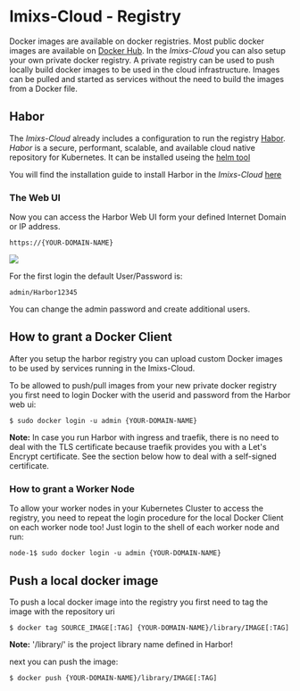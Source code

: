# Imixs-Cloud - Registry

Docker images are available on docker registries. Most public docker images are available on [Docker Hub](https://hub.docker.com/). In the *Imixs-Cloud*  you can also setup your own private docker registry.
A private registry can be used to push locally build docker images to be used in the cloud infrastructure. Images can be pulled and started as services without the need to build the images from a Docker file.


## Habor

The *Imixs-Cloud* already includes a configuration to run the registry [Habor](https://goharbor.io/).
*Habor* is a secure, performant, scalable, and available cloud native repository for Kubernetes. It can be installed useing the [helm tool](../tools/helm/README.md)

You will find the installation guide to install Harbor in the *Imixs-Cloud* [here](../management/harbor/README.md)


### The Web UI

Now you can access the Harbor Web UI form your defined Internet Domain or IP address.

	https://{YOUR-DOMAIN-NAME}
	
<img src="./images/harbor.png" />

	
For the first login the default User/Password is:

	admin/Harbor12345

You can change the admin password and create additional users. 


	
## How to grant a Docker Client

After you setup the harbor registry you can upload custom Docker images to be used by services running in the Imixs-Cloud. 

To  be allowed to push/pull images from your new private docker registry you first need to login Docker with the userid and password from the Harbor web ui:

	$ sudo docker login -u admin {YOUR-DOMAIN-NAME}

**Note:** In case you run Harbor with ingress and traefik, there is no need to deal with the TLS certificate because traefik provides you with a Let's Encrypt certificate. See the section below how to deal with a self-signed certificate.


### How to grant a Worker Node

To allow your worker nodes in your Kubernetes Cluster to access the registry, you need to repeat the login procedure for the local Docker Client on each worker node too! Just login to the shell of each worker node and run:	
	
	node-1$ sudo docker login -u admin {YOUR-DOMAIN-NAME}

	

## Push a local docker image

To push a local docker image into the registry you first need to tag the image with the repository uri

	$ docker tag SOURCE_IMAGE[:TAG] {YOUR-DOMAIN-NAME}/library/IMAGE[:TAG]

**Note:** '/library/' is the project library name defined in Harbor!

next you can push the image:


	$ docker push {YOUR-DOMAIN-NAME}/library/IMAGE[:TAG]	
	
	
